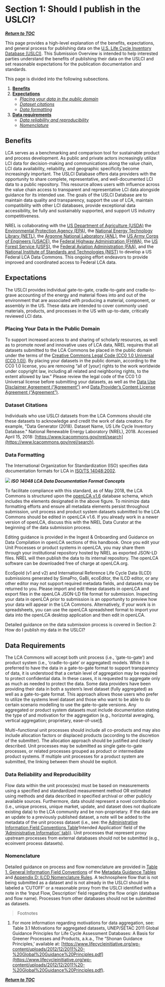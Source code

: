 # Section 1: Should I publish in the USLCI?  

[**_Return to TOC_**](./00-sub-handbook-landing.md)

This page provides a high-level explanation of the benefits, expectations, and general process for publishing data on the [U.S. Life Cycle Inventory Database (USLCI)](https://uslci.lcacommons.gov/uslci/search). This Submission Overview is intended to help interested parties understand the benefits of publishing their data on the USLCI and set reasonable expectations for the publication documentation and standards.   


This page is divided into the following subsections.
1. [**Benefits**](./01-should-i-publish-in-the-uslci.md#benefits)
2. [**Expectations**](./01-should-i-publish-in-the-uslci.md#expectations)
    * [_Placing your data in the public domain_](./01-should-i-publish-in-the-uslci.md#placing-your-data-in-the-public-domain)
    * [_Dataset citations_](./01-should-i-publish-in-the-uslci.md#dataset-citations)
    * [_Data formatting_](./01-should-i-publish-in-the-uslci.md#data-formatting)
3. [**Data requirements**](./01-should-i-publish-in-the-uslci.md#data-requirements)
    * [_Data reliability and reproducibility_](./01-should-i-publish-in-the-uslci.md#data-reliability-and-reproducibility)
    * [_Nomenclature_](./01-should-i-publish-in-the-uslci.md#nomenclature)



<a id="benefits"></a>
## Benefits

LCA serves as a benchmarking and comparison tool for sustainable product and process development. As public and private actors increasingly utilize LCI data for decision-making and communications along the value chain, LCI data availability, reliability, and geographic specificity become increasingly important. The USLCI Database offers data providers with the opportunity to share complete, representative, and well-documented LCI data to a public repository. This resource allows users with influence across the value chain access to transparent and representative LCI data alongside guidance for its intended use. The goals of the USLCI Database are to maintain data quality and transparency, support the use of LCA, maintain compatibility with other LCI databases, provide exceptional data accessibility, be fully and sustainably supported, and support US industry competitiveness.

NREL is collaborating with the [US Department of Agriculture (USDA)](https://www.usda.gov/) the [Environmental Protection Agency (EPA)](https://www.epa.gov/), the [National Energy Technology Library (NETL)](https://www.netl.doe.gov/), the [Argonne National Laboratory (ANL)](http://www.anl.gov/), the [US Army Corps of Engineers (USACE)](https://www.usace.army.mil/), the [Federal Highway Administration (FHWA)](https://www.fhwa.dot.gov/), the [US Forest Service (USFS)](https://www.fs.fed.us/), the [Federal Aviation Administration (FAA)](https://www.faa.gov/), and the [National Institute of Standards and Technologies (NIST)](https://www.nist.gov/) to develop a US Federal LCA Data Commons. This ongoing effort endeavors to provide improved and coordinated access to Federal LCA data. 

<a id="expectations"></a>
## Expectations

The USLCI provides individual gate-to-gate, cradle-to-gate and cradle-to-grave accounting of the energy and material flows into and out of the environment that are associated with producing a material, component, or assembly in the US. These data are intended to cover commonly used materials, products, and processes in the US with up-to-date, critically reviewed LCI data.  

<a id="placing-your-data-in-the-public-domain"></a>
### Placing Your Data in the Public Domain

To support increased access to and sharing of scholarly resources, as well as to promote novel and innovative uses of LCA data, NREL requires that all datasets submitted to the LCA Commons be placed in the public domain under the terms of the [Creative Commons Legal Code (CC0 1.0 Universal (CC0 1.0))](./04-resources/04-App-C.md). By placing your datasets in the public domain, according to the CC0 1.0 license, you are removing “all of [your] rights to the work worldwide under copyright law, including all related and neighboring rights, to the extent allowed by law.” Please review the legal code of the CC0 1.0 Universal license before submitting your datasets, as well as the [Data Use Disclaimer Agreement (“Agreement”)](./04-resources/04-App-A.md) and [Data Provider’s Content License Agreement (“Agreement”)](./04-resources/04-App-A.md).

<a id="dataset-citations"></a>
### Dataset Citations

Individuals who use USLCI datasets from the LCA Commons should cite these datasets to acknowledge and credit the work of data creators. For example, "Data Generator (2018). Dataset Name, US Life Cycle Inventory Database." National Renewable Energy Laboratory (NREL), 2018. Accessed April 15, 2018: [https://www.lcacommons.gov/nrel/search](https://www.lcacommons.gov/nrel/search).

<a id="data-formatting"></a>
### Data Formatting

The International Organization for Standardization (ISO) specifies data documentation formats for LCA in [ISO/TS 14048:2002](https://www.iso.org/standard/29872.html).

![](https://github.com/uslci-admin/private-uslci-content/blob/dev/images/ISO%2014048%20-%20Graphic.png)
**_ISO 14048 LCA Data Documentation Format Concepts_**   



To facilitate compliance with this standard, as of May 2018, the LCA Commons is structured upon the [openLCA v1.6](https://sourceforge.net/projects/openlca/files/openlca_framework/) database schema, which includes the elements designated in the above figure. To minimize data formatting efforts and ensure all metadata elements persist throughout submission, unit process and product system datasets submitted to the LCA Commons should be edited in openLCA v1.6. If you already work in a newer version of openLCA, discuss this with the NREL Data Curator at the beginning of the data submission process.

Editing guidance is provided in the Ingest & Onboarding and Guidance on Data Compilation in openLCA sections of this handbook. Once you edit your Unit Processes or product systems in openLCA, you may share them through your institutional repository hosted by NREL as exported JSON-LD files. NREL will then publish the data to its internal repository. The openLCA software can be downloaded free of charge at openLCA.org.

EcoSpold (v1 and v2) and International Reference Life Cycle Data (ILCD) submissions generated by SimaPro, GaBi, ecoEditor, the ILCD editor, or any other editor may not support required metadata fields, and datasets may be returned to you. Please import and edit these datasets in openLCA and export files in the openLCA JSON-LD file format for submission. Inspecting your data in openLCA prior to submission is an opportunity to preview how your data will appear in the LCA Commons. Alternatively, if your work is in spreadsheets, you can use the openLCA spreadsheet format to import your data into the openLCA desktop application and then edit in openLCA.

Detailed guidance on the data submission process is covered in Section 2: How do I publish my data in the USLCI?   

<a id="data-requirements"></a>
## Data Requirements

The LCA Commons will accept both unit process (i.e., ‘gate-to-gate’) and product system (i.e., ‘cradle-to-gate’ or aggregated) models. While it is preferred to have the data in a gate-to-gate format to support transparency of data, it is understood that a certain level of aggregation may be required to protect confidential data. In these cases, it is requested to aggregate only as much as needed to protect the data. Some data providers have been providing their data in both a system’s level dataset (fully aggregated) as well as a gate-to-gate format. This approach allows those users who prefer to utilize the systems level dataset and those who want to be able to do certain scenario modelling to use the gate-to-gate versions. Any aggregated or product system datasets must include documentation stating the type of and motivation for the aggregation (e.g., horizontal averaging, vertical aggregation; proprietary, ease-of-use)[**1**](#fn1). 

Multi¬functional unit processes should include all co-products and may also include allocation factors or displaced products (according to the discretion of the submitter). The allocation approach should be justified and clearly described. Unit processes may be submitted as single gate-to-gate processes, or related processes grouped as product or intermediate product systems. If multiple unit processes for a product system are submitted, the linking between them should be explicit.

<a id="data-reliability-and-producibility"></a>
### Data Reliability and Reproducibility

Flow data within the unit process(es) must be based on measurements using a specified and standardized measurement method OR estimated using methods and data described in specified archival or other publicly available sources. Furthermore, data should represent a novel contribution (i.e., unique process, unique market, update, and dataset does not duplicate existing data) to the LCA community and be non-proprietary. If the data are an update to a previously published dataset, a note will be added to the metadata of the unit process dataset (i.e., see: the [Administrative Information Field Conventions Table](./field-conventions/admin-info.md)‘Intended Application’ field of the [‘Administrative Information’ tab)](./field-conventions/admin-info.md#admininstrative-information)). Unit processes that represent proxy upstream processes from external databases should not be submitted (e.g., ecoinvent process datasets).

<a id="nomenclature"></a>
### Nomenclature

Detailed guidance on process and flow nomenclature are provided in [Table 1. General Information Field Conventions](./field-conventions/general-info.md#general-information) of the [Metadata Guidance Tables](./02-how-to-publish-in-the-uslci.md#metadata-guidance-tables) and [Appendix D: ILCD Nomenclature Rules](./04-resources/04-App-D.md). A technosphere flow that is not being submitted as a dataset and is not already in the USLCI should be labeled a ‘CUTOFF’ or a reasonable proxy from the USLCI identified with a note in the ‘Input Flow, Description’ field regarding the flow origin (database and flow name). Processes from other databases should not be submitted as datasets.

>Footnotes
<a id="fn1"></a>
1. For more information regarding motivations for data aggregation, see: Table 3.1 Motivations for aggregated datasets, UNEP/SETAC 2011 Global Guidance Principles for Life Cycle Assessment Databases: A Basis for Greener Processes and Products, a.k.a., The “Shonan Guidance Principles,’ available at: [https://www.lifecycleinitiative.org/wp-content/uploads/2012/12/2011%20-%20Global%20Guidance%20Principles.pdf](https://www.lifecycleinitiative.org/wp-content/uploads/2012/12/2011%20-%20Global%20Guidance%20Principles.pdf).

[**_Return to TOC_**](./00-sub-handbook-landing.md)

